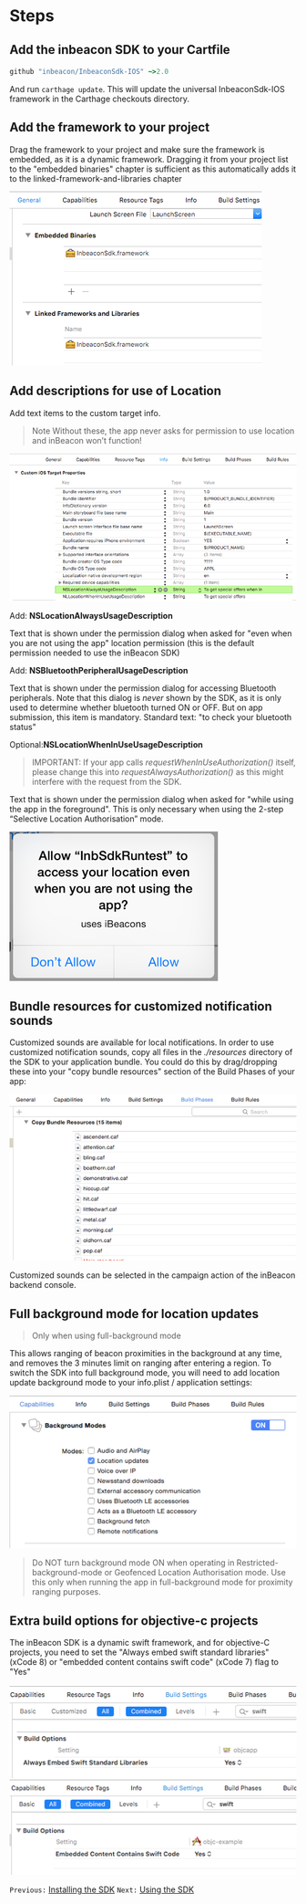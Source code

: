 # Steps 

## Add the inbeacon SDK to your Cartfile 
```ruby
github "inbeacon/InbeaconSdk-IOS" ~>2.0
```
And run `carthage update`. This will update the universal InbeaconSdk-IOS framework in the Carthage checkouts directory.

## Add the framework to your project
Drag the framework to your project and make sure the framework is embedded, as it is a dynamic framework. Dragging it from your project list to the "embedded binaries" chapter is sufficient as this automatically adds it to the linked-framework-and-libraries chapter

  ![image alt text](image_9.png)

## Add descriptions for use of Location

  Add text items to the custom target info.
  >Note
  >Without these, the app never asks for permission to use location and inBeacon won’t function!

  ![image alt text](image_10.png)

  Add: **NSLocationAlwaysUsageDescription**   

  Text that is shown under the permission dialog when asked for "even when you are not using the app" location permission (this is the default permission needed to use the inBeacon SDK)
  
  Add: **NSBluetoothPeripheralUsageDescription**
  
  Text that is shown under the permission dialog for accessing Bluetooth peripherals. Note that this dialog is *never* shown by the SDK, as it is only used to determine whether bluetooth turned ON or OFF. But on app submission, this item is mandatory. Standard text: "to check your bluetooth status"
  

  Optional:**NSLocationWhenInUseUsageDescription** 
  
>IMPORTANT:
>If your app calls *request​When​In​Use​Authorization()* itself, please change this into *requestAlwaysAuthorization()* as this might interfere with the request from the SDK.
 

  Text that is shown under the permission dialog when asked for "while using the app in the foreground". This is only necessary when using the 2-step “Selective Location Authorisation” mode.

  ![image alt text](image_11.png)

## Bundle resources for customized notification sounds
Customized sounds are available for local notifications. In order to use customized notification sounds, copy all files in the *./resources* directory of the SDK to your application bundle. You could do this by drag/dropping these into your "copy bundle resources" section of the Build Phases of your app:

  ![image alt text](image_12.png)

Customized sounds can be selected in the campaign action of the inBeacon backend console.

## Full background mode for location updates 
> Only when using full-background mode

This allows ranging of beacon proximities in the background at any time, and removes the 3 minutes limit on ranging after entering a region. To switch the SDK into full background mode, you will need to add location update background mode to your info.plist / application settings:

![image alt text](image_13.png)

>Do NOT turn background mode ON when operating in Restricted-background-mode or Geofenced Location Authorisation mode.  Use this only when running the app in full-background mode for proximity ranging purposes.


## Extra build options for objective-c projects 

  The inBeacon SDK is a dynamic swift framework, and for objective-C projects, you need to set the "Always embed swift standard libraries" (xCode 8) or "embedded content contains swift code" (xCode 7) flag to "Yes"

  ![image alt text](image_17.png)
  ![image alt text](image_8.png)

`Previous:` [Installing the SDK](installing-the-sdk.md)   `Next:` [Using the SDK](using-the-sdk.md)
